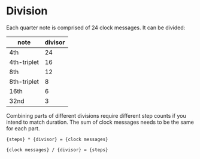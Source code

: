 # Division

Each quarter note is comprised of 24 clock messages. It can be divided:

| note        | divisor |
| ----------- | ------- |
| 4th         | 24      |
| 4th-triplet | 16      |
| 8th         | 12      |
| 8th-triplet | 8       |
| 16th        | 6       |
| 32nd        | 3       |

Combining parts of different divisions require different step counts if you
intend to match duration. The sum of clock messages needs to be the same for
each part.

```
{steps} * {divisor} = {clock messages}

{clock messages} / {divisor} = {steps}
```
